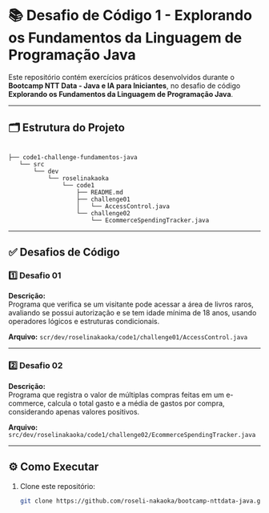 # 📚 Desafio de Código 1 - Explorando os Fundamentos da Linguagem de Programação Java

Este repositório contém exercícios práticos desenvolvidos durante o **Bootcamp NTT Data - Java e IA para Iniciantes**, no desafio de código **Explorando os Fundamentos da Linguagem de Programação Java**.

---

## 🗂 Estrutura do Projeto

```plaintext

├── code1-challenge-fundamentos-java
   └── src
       └── dev
           └── roselinakaoka
               └── code1
                   ├── README.md
                   ├── challenge01
                   │   └── AccessControl.java
                   └── challenge02
                       └── EcommerceSpendingTracker.java
```
---

## ✅ Desafios de Código

### 1️⃣ Desafio 01
**Descrição:**  
Programa que verifica se um visitante pode acessar a área de livros raros, avaliando se possui autorização e se tem idade mínima de 18 anos, usando operadores lógicos e estruturas condicionais.

**Arquivo:** `scr/dev/roselinakaoka/code1/challenge01/AccessControl.java`

---

### 2️⃣ Desafio 02
**Descrição:**  
Programa que registra o valor de múltiplas compras feitas em um e-commerce, calcula o total gasto e a média de gastos por compra, considerando apenas valores positivos.

**Arquivo:** `src/dev/roselinakaoka/code1/challenge02/EcommerceSpendingTracker.java`

---

## ⚙️ Como Executar

1. Clone este repositório:
   ```bash
   git clone https://github.com/roseli-nakaoka/bootcamp-nttdata-java.git
